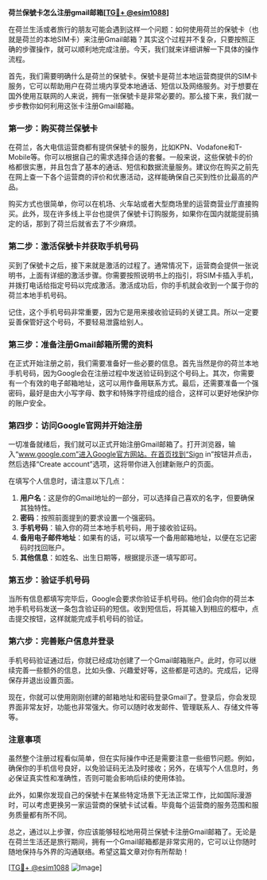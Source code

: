 **荷兰保號卡怎么注册gmail邮箱[[TG💪+ @esim1088](https://t.me/s/esim1088)]**

在荷兰生活或者旅行的朋友可能会遇到这样一个问题：如何使用荷兰的保號卡（也就是荷兰的本地SIM卡）来注册Gmail邮箱？其实这个过程并不复杂，只要按照正确的步骤操作，就可以顺利地完成注册。今天，我们就来详细讲解一下具体的操作流程。

首先，我们需要明确什么是荷兰的保號卡。保號卡是荷兰本地运营商提供的SIM卡服务，它可以帮助用户在荷兰境内享受本地通话、短信以及网络服务。对于想要在国外使用互联网的人来说，拥有一张保號卡是非常必要的。那么接下来，我们就一步步教你如何利用这张卡注册Gmail邮箱。

### 第一步：购买荷兰保號卡

在荷兰，各大电信运营商都有提供保號卡的服务，比如KPN、Vodafone和T-Mobile等。你可以根据自己的需求选择合适的套餐。一般来说，这些保號卡的价格都很实惠，并且包含了基本的通话、短信和数据流量服务。建议你在购买之前先在网上查一下各个运营商的评价和优惠活动，这样能确保自己买到性价比最高的产品。

购买方式也很简单，你可以在机场、火车站或者大型商场里的运营商营业厅直接购买。此外，现在许多线上平台也提供了保號卡订购服务，如果你在国内就能提前搞定的话，那到了荷兰后就省去了不少麻烦。

### 第二步：激活保號卡并获取手机号码

买到了保號卡之后，接下来就是激活的过程了。通常情况下，运营商会提供一张说明书，上面有详细的激活步骤。你需要按照说明书上的指引，将SIM卡插入手机，并拨打电话给指定号码以完成激活。激活成功后，你的手机就会收到一个属于你的荷兰本地手机号码。

记住，这个手机号码非常重要，因为它是用来接收验证码的关键工具。所以一定要妥善保管好这个号码，不要轻易泄露给别人。

### 第三步：准备注册Gmail邮箱所需的资料

在正式开始注册之前，我们需要准备好一些必要的信息。首先当然是你的荷兰本地手机号码，因为Google会在注册过程中发送验证码到这个号码上。其次，你需要有一个有效的电子邮箱地址，这可以用作备用联系方式。最后，还需要准备一个强密码，最好是由大小写字母、数字和特殊字符组成的组合，这样可以更好地保护你的账户安全。

### 第四步：访问Google官网并开始注册

一切准备就绪后，我们就可以正式开始注册Gmail邮箱了。打开浏览器，输入“www.google.com”进入Google官方网站。在首页找到“Sign in”按钮并点击，然后选择“Create account”选项，这将带你进入创建新账户的页面。

在填写个人信息时，请注意以下几点：
1. **用户名**：这是你的Gmail地址的一部分，可以选择自己喜欢的名字，但要确保其独特性。
2. **密码**：按照前面提到的要求设置一个强密码。
3. **手机号码**：输入你的荷兰本地手机号码，用于接收验证码。
4. **备用电子邮件地址**：如果有的话，可以填写一个备用邮箱地址，以便在忘记密码时找回账户。
5. **其他信息**：如姓名、出生日期等，根据提示逐一填写即可。

### 第五步：验证手机号码

当所有信息都填写完毕后，Google会要求你验证手机号码。他们会向你的荷兰本地手机号码发送一条包含验证码的短信。收到短信后，将其输入到相应的框中，点击提交按钮，这样就能完成手机号码的验证。

### 第六步：完善账户信息并登录

手机号码验证通过后，你就已经成功创建了一个Gmail邮箱账户。此时，你可以继续完善一些额外的信息，比如头像、兴趣爱好等，这些都是可选的。完成后，记得保存并退出设置页面。

现在，你就可以使用刚刚创建的邮箱地址和密码登录Gmail了。登录后，你会发现界面非常友好，功能也非常强大。你可以随时收发邮件、管理联系人、存储文件等等。

### 注意事项

虽然整个注册过程看似简单，但在实际操作中还是需要注意一些细节问题。例如，确保你的手机信号良好，以免验证码无法及时接收；另外，在填写个人信息时，务必保证真实性和准确性，否则可能会影响后续的使用体验。

此外，如果你发现自己的保號卡在某些特定场景下无法正常工作，比如国际漫游时，可以考虑更换另一家运营商的保號卡试试看。毕竟每个运营商的服务范围和服务质量都有所不同。

总之，通过以上步骤，你应该能够轻松地用荷兰保號卡注册Gmail邮箱了。无论是在荷兰生活还是旅行期间，拥有一个Gmail邮箱都是非常实用的，它可以让你随时随地保持与外界的沟通联络。希望这篇文章对你有所帮助！

[[TG💪+ @esim1088](https://t.me/s/esim1088) ![Image](https://i.postimg.cc/4NQfJmqS/Snipaste-2025-05-13-00-14-12.png)]